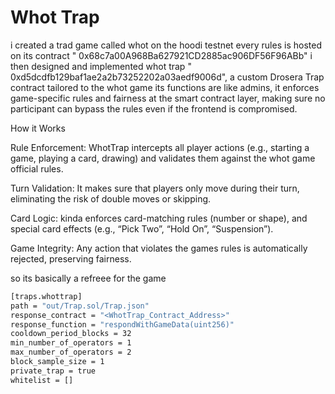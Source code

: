 # Whot Trap
i created a trad game called whot on the hoodi testnet every rules is hosted on its contract " 0x68c7a00A968Ba627921CD2885ac906DF56F96ABb"
i then designed and implemented whot trap " 0xd5dcdfb129baf1ae2a2b73252202a03aedf9006d", a custom Drosera Trap contract tailored to the whot game 
its functions are like admins, it enforces game-specific rules and fairness at the smart contract layer, making sure no participant can bypass the rules even if the frontend is compromised.

How it Works

Rule Enforcement: WhotTrap intercepts all player actions (e.g., starting a game, playing a card, drawing) and validates them against the whot game official rules.

Turn Validation: It makes sure that players only move during their turn, eliminating the risk of double moves or skipping.

Card Logic: kinda enforces card-matching rules (number or shape), and special card effects (e.g., “Pick Two”, “Hold On”, “Suspension”).

Game Integrity: Any action that violates the games rules is automatically rejected, preserving fairness.

so its basically a refreee for the game 

```bash
[traps.whottrap]
path = "out/Trap.sol/Trap.json"
response_contract = "<WhotTrap_Contract_Address>"
response_function = "respondWithGameData(uint256)"
cooldown_period_blocks = 32
min_number_of_operators = 1
max_number_of_operators = 2
block_sample_size = 1
private_trap = true
whitelist = []
```
